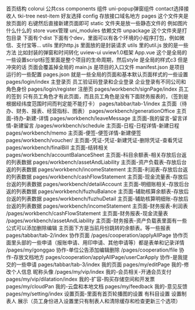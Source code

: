 首页结构
colorui   公共css
components   组件 uni-popup弹窗组件 contact选择接收人 tki-tree nest-item 好友选择
config   存放接口域名地方
pages  这个文件夹是放页面的 右键然后直接新建页面即可
static   文件夹是放一些静态文件的 例如图片什么什么的
store   vuex管理
uni_modules   依赖文件
unpackage  这个文件夹是打包目录 下面有个dist 下面有个dev，里面可以有各个环境的小程序打包，例如微信、支付宝等...
utils 里的http.js  里面放的是封装请求 
utils 里的util.js   放的是一些方法  比如封装的弹窗和时间转化
uview-ui   uview1.0框架
App.vue  这个是全局的一些设置script标签里面是整个项目的生命周期，然后style 是全局的样式c3
但是冲突的话 页面会覆盖掉全局的
main.js   是项目的入口文件
manifest.json  是项目运行的一些配置 
pages.json 就是一些全局的页面和基本默认页面样式的一些设置 
pages/login/index  主登录页
员工验证码登录和企业登录  企业登录有不同公司和角色身份
pages/login/register  注册页
pages/workbench/signPage/index   员工的签到  只有员工角色才有此页面，而且员工角色是没有下面财务报表的，（签到是根据经纬度范围时间而判定能不能打卡）
pages/tabbar/tab-1/index   主页面（待办、财务、报表、经营指标、图表）
pages/workbench/generationOffice  主页面-待办-新建-详情
pages/workbench/leaveMessage  主页面-我的留言-留言详情-新建留言
/pages/workbench/schedule  主页面-日程-日程详情-新建日程
pages/workbench/memo   主页面-便签-便签详情-新建便签
pages/workbench/voucher/  主页面-凭证-凭证-新建凭证-删除凭证-查看凭证
pages/workbench/finalBill  主页面-结转相关
pages/workbench/accountBalanceSheet  主页面-科目余额表-相关存放后台返的列表数据
pages/workbench/assetAndLiability   主页面-资产负载表-存放后台返的列表数据
pages/workbench/incomeStatement  主页面-利润表-存放后台返的列表数据
pages/workbench/cashFlowStatement  主页面-现金流量表-存放后台返的列表数据
pages/workbench/detailAccount   主页面-明细账相关-存放后台返的列表数据
pages/workbench/fuzhuBalance  主页面-辅助核算余额表-存放后台返的列表数据
pages/workbench/fuzhuDetail  主页面-辅助核算明细账-存放后台返的列表数据
pages/workbench/incomeStatement  主页面-财务报表-利润表
/pages/workbench/cashFlowStatement 主页面-财务报表-现金流量表
/pages/workbench/assetAndLiability   主页面-财务报表-资产负载表里面有一些公式可以添加删除编辑
主页面下方是当前月份跳转的余额表。等一些报表
pages/tabbar/tab-2/index  协作页面
/pages/cooperation/applyAllPage 协作页面里头部的一些申请（报账申请、用印申请、其他申请等）都是表单和记录详情
/pages/my/gonggao  协作-单位公告添加编辑删除
/pages/cooperation/file 协作-存放文档地方
pages/cooperation/applyAllPage/userCarApply  协作-是我提交的一些申请
pages/tabbar/tab-3/index  我的页面
pages/my/editPage 我的-修改个人信息 昵称头像
/pages/my/vip/index  我的-会员相关-开通会员支付
pages/my/vip/dilatation/index 我的-扩容-购买存储空间和开发票
pages/my/cloudPan  我的-云盘和本地文档
pages/my/feedback   我的-意见反馈
pages/my/setting/index  设置页面-里面有首页轮播图的设置   有科目设置 设置制表人  展示（员工身份进入设置里只有制表人和清除缓存和检查更新三个选项）